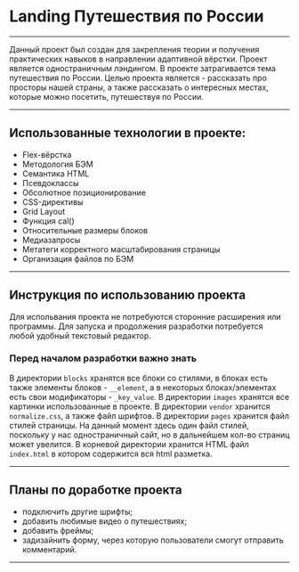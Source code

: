 # Landing Путешествия по России

---

Данный проект был создан для закрепления теории и получения практических навыков в направлении адаптивной вёрстки. Проект является одностраничным лэндингом. В проекте затрагивается тема путешествия по России. Целью проекта является - рассказать про просторы нашей страны, а также рассказать о интересных местах, которые можно посетить, путешествуя по России.

---

## Использованные технологии в проекте:

- Flex-вёрстка
- Методология БЭМ
- Семантика HTML
- Псевдоклассы
- Обсолютное позиционирование
- CSS-директивы
- Grid Layout
- Функция cal()
- Относительные размеры блоков
- Медиазапросы
- Метатеги корректного масштабирования страницы
- Организация файлов по БЭМ

---

## Инструкция по использованию проекта

Для испольвания проекта не потребуются сторонние расширения или программы.
Для запуска и продолжения разработки потребуется любой удобный текстовый редактор.

### Перед началом разработки важно знать

В директории `blocks` хранятся все блоки со стилями, в блоках есть также элементы блоков - `__element`, а в некоторых блоках/элементах есть свои модификаторы - `_key_value`.
В директории `images` хранятся все картинки использованные в проекте.
В директории `vendor` хранится `normalize.css`, а также файл шрифтов.
В директории `pages` хранится файл стилей страницы. На данный момент здесь один файл стилей, поскольку у нас одностраничный сайт, но в дальнейшем кол-во страниц может увелится.
В корневой директории хранится HTML файл `index.html` в котором содержится вся html разметка.

---

## Планы по доработке проекта

- подключить другие шрифты;
- добавить любимые видео о путешествиях;
- добавить фреймы;
- задизайнить форму, через которую пользователи смогут отправить комментарий.

---
